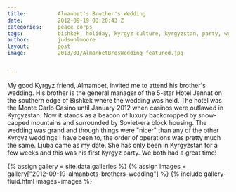 ```yaml
---
title:			Almanbet's Brother's Wedding
date:			2012-09-19 03:20:43 Z
categories:		peace corps
tags:			bishkek, holiday, kyrgyz culture, kyrgyzstan, party, wedding
author:			judsonlmoore
layout:			post
image:			2013/01/AlmanbetBrosWedding_featured.jpg


---
```


My good Kyrgyz friend, Almambet, invited me to attend his brother's wedding. His brother is the general manager of the 5-star Hotel Jennat on the southern edge of Bishkek where the wedding was held. The hotel was the Monte Carlo Casino until January 2012 when casinos were outlawed in Kyrgyzstan. Now it stands as a beacon of luxury backdropped by snow-capped mountains and surrounded by Soviet-era block housing. The wedding was grand and though things were "nicer" than any of the other Kyrgyz weddings I have been to, the order of operations was pretty much the same. Ljuba came as my date. She has only been in Kyrgyzstan for a few weeks and this was his first Kyrgyz party. We both had a great time!

{% assign gallery = site.data.galleries %}
{% assign images = gallery["2012-09-19-almanbets-brothers-wedding"] %}
{% include gallery-fluid.html images=images %}
